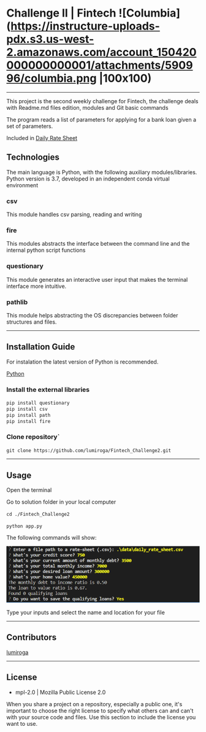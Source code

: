 # Challenge II | Fintech ![Columbia](https://instructure-uploads-pdx.s3.us-west-2.amazonaws.com/account_150420000000000001/attachments/590996/columbia.png |100x100)
---
This project is the second weekly challenge for Fintech, the challenge deals with Readme.md files edition, modules and Git basic commands

The program reads a list of parameters for applying for a bank loan given a set of parameters.

Included in [Daily Rate Sheet](./data/daily_rate_sheet.csv)

## Technologies

The main language is Python, with the following auxiliary modules/libraries.
Python version is 3.7, developed in an independent conda virtual environment

### csv
This module handles csv parsing, reading and writing

### fire
This modules abstracts the interface between the command line and the internal python script functions

### questionary
This module generates an interactive user input that makes the terminal interface more intuitive.

### pathlib
This module helps abstracting the OS discrepancies between folder structures and files.

---

## Installation Guide

For instalation the latest version of Python is recommended.

[Python](https://www.python.org)

### Install the external libraries

```
pip install questionary
pip install csv
pip install path
pip install fire
```


### Clone repository`
`git clone https://github.com/lumiroga/Fintech_Challenge2.git`



---

## Usage

Open the terminal

Go to solution folder in your local computer

`cd ./Fintech_Challenge2`

`python app.py`

The following commands will show:

![Usage](./assets/usage.png)

Type your inputs and select the name and location for your file

---

## Contributors

[lumiroga](https://github.com/lumiroga)

---

## License

* mpl-2.0 | Mozilla Public License 2.0

When you share a project on a repository, especially a public one, it's important to choose the right license to specify what others can and can't with your source code and files. Use this section to include the license you want to use.
